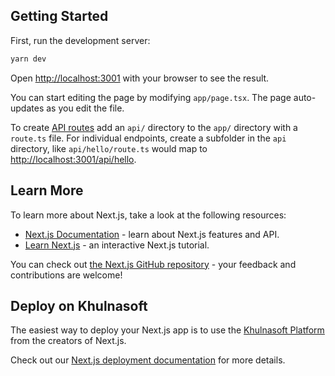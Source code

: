 ## Getting Started

First, run the development server:

```bash
yarn dev
```

Open [http://localhost:3001](http://localhost:3001) with your browser to see the result.

You can start editing the page by modifying `app/page.tsx`. The page auto-updates as you edit the file.

To create [API routes](https://nextjs.org/docs/app/building-your-application/routing/router-handlers) add an `api/` directory to the `app/` directory with a `route.ts` file. For individual endpoints, create a subfolder in the `api` directory, like `api/hello/route.ts` would map to [http://localhost:3001/api/hello](http://localhost:3001/api/hello).

## Learn More

To learn more about Next.js, take a look at the following resources:

- [Next.js Documentation](https://nextjs.org/docs) - learn about Next.js features and API.
- [Learn Next.js](https://nextjs.org/learn/foundations/about-nextjs) - an interactive Next.js tutorial.

You can check out [the Next.js GitHub repository](https://github.com/khulnasoft/next.js/) - your feedback and contributions are welcome!

## Deploy on Khulnasoft

The easiest way to deploy your Next.js app is to use the [Khulnasoft Platform](https://khulnasoft.com/new?utm_source=github.com&utm_medium=referral&utm_campaign=nrz-readme) from the creators of Next.js.

Check out our [Next.js deployment documentation](https://nextjs.org/docs/deployment) for more details.
